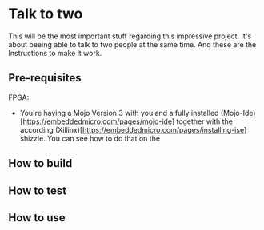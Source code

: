 # Talk to two

This will be the most important stuff regarding this impressive project. It's about beeing able to talk to two people at the same time. And these are the Instructions to make it work.

## Pre-requisites
FPGA: 
- You're having a Mojo Version 3 with you and a fully installed (Mojo-Ide)[https://embeddedmicro.com/pages/mojo-ide] together with the according (Xillinx)[https://embeddedmicro.com/pages/installing-ise] shizzle. You can see how to do that on the 
## How to build

## How to test

## How to use
